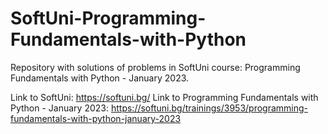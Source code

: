 # SoftUni-Programming-Fundamentals-with-Python
Repository with solutions of problems in SoftUni course: Programming Fundamentals with Python - January 2023.

Link to SoftUni: 
https://softuni.bg/ 
Link to Programming Fundamentals with Python - January 2023: 
https://softuni.bg/trainings/3953/programming-fundamentals-with-python-january-2023
